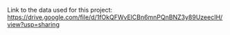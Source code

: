 Link to the data used for this project: https://drive.google.com/file/d/1fOkQFWvElCBn6mnPQnBNZ3y89UzeecIH/view?usp=sharing

